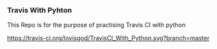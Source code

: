 ### Travis With Pyhton

This Repo is for the purpose of practising Travis CI with python 

https://travis-ci.org/lovisgod/TravisCI_With_Python.svg?branch=master